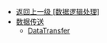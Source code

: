 - [返回上一级 [数据逻辑处理]](zh-CN/EdgeLinkStudio/工程管理/工程配置/数据逻辑处理/)
- [数据传送](zh-CN/EdgeLinkStudio/工程管理/工程配置/数据逻辑处理/数据传送/)
  - [DataTransfer](zh-CN/EdgeLinkStudio/工程管理/工程配置/数据逻辑处理/数据传送/DataTransfer.md)
